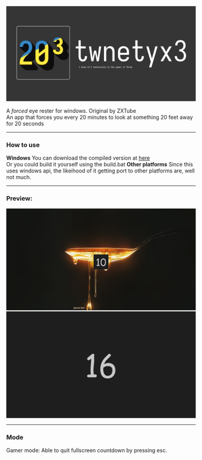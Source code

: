 <div align="center">
    <img src="src/assets/banner.png" alt="Logo">
</div>

A *forced* eye rester for windows. Original by ZXTube  
An app that forces you every 20 minutes to look at something 20 feet away for 20 seconds

---

### How to use
**Windows**
You can download the compiled version at [here](https://github.com/nonepork/twentyx3/releases/tag/Latest)  
Or you could build it yourself using the build.bat
**Other platforms**
Since this uses windows api, the likeihood of it getting port to other platforms are, well not much.

---
### Preview:
![preview1](src/assets/preview1.png)
![preview2](src/assets/preview2.png)

---
### Mode

Gamer mode: Able to quit fullscreen countdown by pressing esc.
